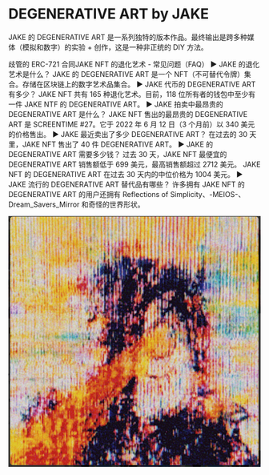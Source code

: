 # DEGENERATIVE ART by JAKE

JAKE 的 DEGENERATIVE ART 是一系列独特的版本作品。最终输出是跨多种媒体（模拟和数字）的实验 + 创作，这是一种非正统的 DIY 方法。

歧管的 ERC-721 合同JAKE NFT 的退化艺术 - 常见问题（FAQ）
▶ JAKE 的退化艺术是什么？
JAKE 的 DEGENERATIVE ART 是一个 NFT（不可替代令牌）集合。存储在区块链上的数字艺术品集合。
▶ JAKE 代币的 DEGENERATIVE ART 有多少？
JAKE NFT 共有 165 种退化艺术。目前，118 位所有者的钱包中至少有一件 JAKE NTF 的 DEGENERATIVE ART。
▶ JAKE 拍卖中最昂贵的 DEGENERATIVE ART 是什么？
JAKE NFT 售出的最昂贵的 DEGENERATIVE ART 是 SCREENTIME #27。它于 2022 年 6 月 12 日（3 个月前）以 340 美元的价格售出。
▶ JAKE 最近卖出了多少 DEGENERATIVE ART？
在过去的 30 天里，JAKE NFT 售出了 40 件 DEGENERATIVE ART。
▶ JAKE 的 DEGENERATIVE ART 需要多少钱？
过去 30 天，JAKE NFT 最便宜的 DEGENERATIVE ART 销售额低于 699 美元，最高销售额超过 2712 美元。 JAKE NFT 的 DEGENERATIVE ART 在过去 30 天内的中位价格为 1004 美元。
▶ JAKE 流行的 DEGENERATIVE ART 替代品有哪些？
许多拥有 JAKE NFT 的 DEGENERATIVE ART 的用户还拥有 Reflections of Simplicity、-MEIOS-、Dream_Savers_Mirror 和奇怪的世界形状。

![nft](微信截图_20220902203716.png)
